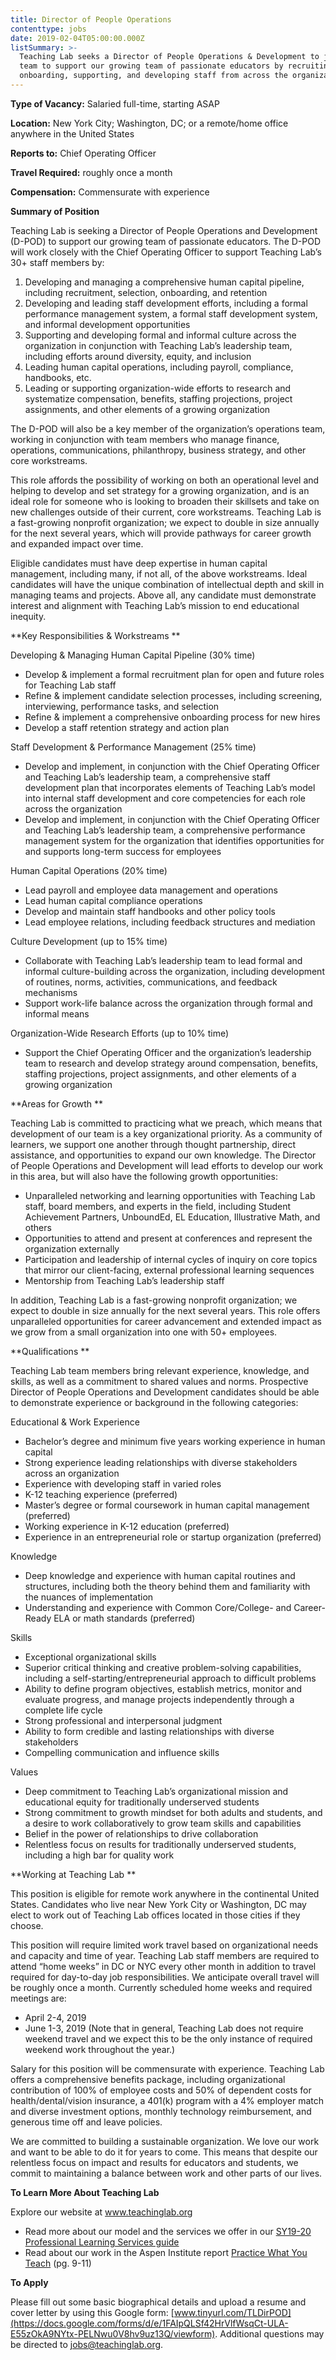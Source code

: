 ```yaml
---
title: Director of People Operations
contenttype: jobs
date: 2019-02-04T05:00:00.000Z
listSummary: >-
  Teaching Lab seeks a Director of People Operations & Development to join our
  team to support our growing team of passionate educators by recruiting,
  onboarding, supporting, and developing staff from across the organization.
---
```

**Type of Vacancy:** Salaried full-time, starting ASAP  

**Location:** New York City; Washington, DC; or a remote/home office anywhere in the United States 

**Reports to:** Chief Operating Officer 

**Travel Required:** roughly once a month 

**Compensation:** Commensurate with experience 

**Summary of Position**

Teaching Lab is seeking a Director of People Operations and Development (D-POD) to support our growing team of passionate educators. The D-POD will work closely with the Chief Operating Officer to support Teaching Lab’s 30+ staff members by:

1. Developing and managing a comprehensive human capital pipeline, including recruitment, selection, onboarding, and retention
2. Developing and leading staff development efforts, including a formal performance management system, a formal staff development system, and informal development opportunities 
3. Supporting and developing formal and informal culture across the organization in conjunction with Teaching Lab’s leadership team, including efforts around diversity, equity, and inclusion
4. Leading human capital operations, including payroll, compliance, handbooks, etc.
5. Leading or supporting organization-wide efforts to research and systematize compensation, benefits, staffing projections, project assignments, and other elements of a growing organization 

The D-POD will also be a key member of the organization’s operations team, working in conjunction with team members who manage finance, operations, communications, philanthropy, business strategy, and other core workstreams. 

This role affords the possibility of working on both an operational level and helping to develop and set strategy for a growing organization, and is an ideal role for someone who is looking to broaden their skillsets and take on new challenges outside of their current, core workstreams. Teaching Lab is a fast-growing nonprofit organization; we expect to double in size annually for the next several years, which will provide pathways for career growth and expanded impact over time.

Eligible candidates must have deep expertise in human capital management, including many, if not all, of the above workstreams. Ideal candidates will have the unique combination of intellectual depth and skill in managing teams and projects. Above all, any candidate must demonstrate interest and alignment with Teaching Lab’s mission to end educational inequity. 

**Key Responsibilities & Workstreams
**

Developing & Managing Human Capital Pipeline (30% time)

* Develop & implement a formal recruitment plan for open and future roles for Teaching Lab staff 
* Refine & implement candidate selection processes, including screening, interviewing, performance tasks, and selection
* Refine & implement a comprehensive onboarding process for new hires
* Develop a staff retention strategy and action plan

Staff Development & Performance Management (25% time)

* Develop and implement, in conjunction with the Chief Operating Officer and Teaching Lab’s leadership team, a comprehensive staff development plan that incorporates elements of Teaching Lab’s model into internal staff development and core competencies for each role across the organization
* Develop and implement, in conjunction with the Chief Operating Officer and Teaching Lab’s leadership team, a comprehensive performance management system for the organization that identifies opportunities for and supports long-term success for employees 

Human Capital Operations (20% time)

* Lead payroll and employee data management and operations
* Lead human capital compliance operations
* Develop and maintain staff handbooks and other policy tools
* Lead employee relations, including feedback structures and mediation 

Culture Development (up to 15% time)

* Collaborate with Teaching Lab’s leadership team to lead formal and informal culture-building across the organization, including development of routines, norms, activities, communications, and feedback mechanisms 
* Support work-life balance across the organization through formal and informal means 

Organization-Wide Research Efforts (up to 10% time)

* Support the Chief Operating Officer and the organization’s leadership team to research and develop strategy around compensation, benefits, staffing projections, project assignments, and other elements of a growing organization 

**Areas for Growth 
**

Teaching Lab is committed to practicing what we preach, which means that development of our team is a key organizational priority. As a community of learners, we support one another through thought partnership, direct assistance, and opportunities to expand our own knowledge. The Director of People Operations and Development will lead efforts to develop our work in this area, but will also have the following growth opportunities: 

* Unparalleled networking and learning opportunities with Teaching Lab staff, board members, and experts in the field, including Student Achievement Partners, UnboundEd, EL Education, Illustrative Math, and others
* Opportunities to attend and present at conferences and represent the organization externally
* Participation and leadership of internal cycles of inquiry on core topics that mirror our client-facing, external professional learning sequences
* Mentorship from Teaching Lab’s leadership staff

In addition, Teaching Lab is a fast-growing nonprofit organization; we expect to double in size annually for the next several years. This role offers unparalleled opportunities for career advancement and extended impact as we grow from a small organization into one with 50+ employees. 

**Qualifications
**

Teaching Lab team members bring relevant experience, knowledge, and skills, as well as a commitment to shared values and norms. Prospective Director of People Operations and Development candidates should be able to demonstrate experience or background in the following categories:

Educational & Work Experience

* Bachelor’s degree and minimum five years working experience in human capital
* Strong experience leading relationships with diverse stakeholders across an organization
* Experience with developing staff in varied roles 
* K-12 teaching experience (preferred)
* Master’s degree or formal coursework in human capital management (preferred) 
* Working experience in K-12 education (preferred) 
* Experience in an entrepreneurial role or startup organization (preferred)

Knowledge 

* Deep knowledge and experience with human capital routines and structures, including both the theory behind them and familiarity with the nuances of implementation
* Understanding and experience with Common Core/College- and Career-Ready ELA or math standards (preferred) 

Skills

* Exceptional organizational skills
* Superior critical thinking and creative problem-solving capabilities, including a self-starting/entrepreneurial approach to difficult problems
* Ability to define program objectives, establish metrics, monitor and evaluate progress, and manage projects independently through a complete life cycle
* Strong professional and interpersonal judgment 
* Ability to form credible and lasting relationships with diverse stakeholders 
* Compelling communication and influence skills

Values

* Deep commitment to Teaching Lab’s organizational mission and educational equity for traditionally underserved students 
* Strong commitment to growth mindset for both adults and students, and a desire to work collaboratively to grow team skills and capabilities 
* Belief in the power of relationships to drive collaboration
* Relentless focus on results for traditionally underserved students, including a high bar for quality work

**Working at Teaching Lab 
**

This position is eligible for remote work anywhere in the continental United States. Candidates who live near New York City or Washington, DC may elect to work out of Teaching Lab offices located in those cities if they choose. 

This position will require limited work travel based on organizational needs and capacity and time of year. Teaching Lab staff members are required to attend “home weeks” in DC or NYC every other month in addition to travel required for day-to-day job responsibilities. We anticipate overall travel will be roughly once a month. Currently scheduled home weeks and required meetings are:

* April 2-4, 2019
* June 1-3, 2019 (Note that in general, Teaching Lab does not require weekend travel and we expect this to be the only instance of required weekend work throughout the year.)

Salary for this position will be commensurate with experience. Teaching Lab offers a comprehensive benefits package, including organizational contribution of 100% of employee costs and 50% of dependent costs for health/dental/vision insurance, a 401(k) program with a 4% employer match and diverse investment options, monthly technology reimbursement, and generous time off and leave policies.

We are committed to building a sustainable organization. We love our work and want to be able to do it for years to come. This means that despite our relentless focus on impact and results for educators and students, we commit to maintaining a balance between work and other parts of our lives.

**To Learn More About Teaching Lab**

Explore our website at [www.teachinglab.org
](www.teachinglab.org)

* Read more about our model and the services we offer in our [SY19-20 Professional Learning Services guide
  ](https://www.dropbox.com/s/tbolveueiy4kbbg/SY19-20%20Teaching%20Lab%20Professional%20Learning%20Services.pdf?dl=0)
* Read about our work in the Aspen Institute report [Practice What You Teach](chrome-extension://oemmndcbldboiebfnladdacbdfmadadm/https://assets.aspeninstitute.org/content/uploads/2017/04/Practice-What-You-Teach.pdf) (pg. 9-11)

**To Apply**

Please fill out some basic biographical details and upload a resume and cover letter by using this Google form: [www.tinyurl.com/TLDirPOD](https://docs.google.com/forms/d/e/1FAIpQLSf42HrVlfWsqCt-ULA-E55zOkA9NYtx-PELNwu0V8hv9uz13Q/viewform). Additional questions may be directed to [jobs@teachinglab.org](jobs@teachinglab.org).
